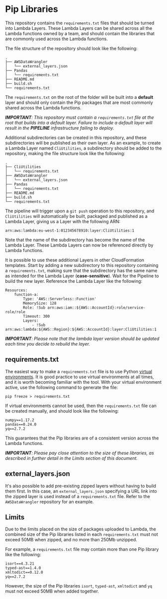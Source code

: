# Pip Libraries
This repository contains the `requirements.txt` files that should be turned into Lambda Layers. These Lambda Layers can be shared across all the Lambda functions owned by a team, and should contain the libraries that are commonly used across the Lambda functions.

The file structure of the repository should look like the following:

    .
    ├── AWSDataWrangler
    │   └── external_layers.json
    ├── Pandas
    │   └── requirements.txt
    ├── README.md
    ├── build.sh
    └── requirements.txt

The `requirements.txt` on the root of the folder will be built into a **default** layer and should only contain the Pip packages that are most commonly shared across the Lambda functions.

***IMPORTANT**: This repository must contain a `requirements.txt` file at the root that builds into a default layer. Failure to include a default layer will result in the **PIPELINE** infrastructure failing to deploy.*

Additional subdirectories can be created in this repository, and these subdirectories will be published as their own layer. As an example, to create a Lambda Layer named `CliUtilities`, a subdirectory should be added to the repository, making the file structure look like the following:

    .
    ├── CliUtilities
    │   └── requirements.txt
    ├── AWSDataWrangler
    │   └── external_layers.json
    ├── Pandas
    │   └── requirements.txt
    ├── README.md
    ├── build.sh
    └── requirements.txt   

The pipeline will trigger upon a `git push` operation to this repository, and `CliUtilities` will automatically be built, packaged and published as a Lambda Layer, giving us a Layer with the following ARN:

    arn:aws:lambda:eu-west-1:012345678910:layer:CliUtilities:1

Note that the name of the subdirectory has become the name of the Lambda Layer. These Lambda Layers can now be referenced directly by Lambda functions.

It is possible to use these additional Layers in other CloudFormation templates. Start by adding a new subdirectory to this repository containing a `requirements.txt`, making sure that the subdirectory has the same name as intended for the Lambda Layer (**case-sensitive**). Wait for the Pipeline to build the new layer. Reference the Lambda Layer like the following:

    Resources:
        function-a:
            Type: 'AWS::Serverless::Function'
            MemorySize: 128
            Role: !Sub arn:aws:iam::${AWS::AccountId}:role/service-role/role
            Timeout: 300
            Layers: 
                - !Sub arn:aws:lambda:${AWS::Region}:${AWS::AccountId}:layer:CliUtilities:1

***IMPORTANT**: Please note that the lambda layer version should be updated each time you decide to rebuild the layer.*

## requirements.txt
The easiest way to make a `requirements.txt` file is to use Python [virtual environments](https://docs.python.org/3/tutorial/venv.html). It is good practice to use virtual environments at all times, and it is worth becoming familiar with the tool. With your virtual environment active, use the following command to generate the file:

    pip freeze > requirements.txt

If virtual environments cannot be used, then the `requirements.txt` file can be created manually, and should look like the following:

    numpy==1.17.2
    pandas==0.24.0
    yq==2.7.2

This guarantees that the Pip libraries are of a consistent version across the Lambda functions. 

***IMPORTANT**: Please pay close attention to the size of these libraries, as described in further detail in the Limits section of this document.*

## external_layers.json
It's also possible to add pre-existing zipped layers without having to build them first. In this case, an `external_layers.json` specifying a URL link into the zipped layer is used instead of a `requirements.txt` file. Refer to the `AWSDataWrangler` repository for an example.

## Limits
Due to the limits placed on the size of packages uploaded to Lambda, the combined size of the Pip libraries listed in each `requirements.txt` must not exceed 50MB when zipped, and no more than 250Mb unzipped. 

For example, a `requirements.txt` file may contain more than one Pip library like the following:

    isort==4.3.21
    typed-ast==1.4.0
    xmltodict==0.12.0
    yq==2.7.2

However, the size of the Pip libraries `isort`, `typed-ast`, `xmltodict` and `yq` must not exceed 50MB when added together.